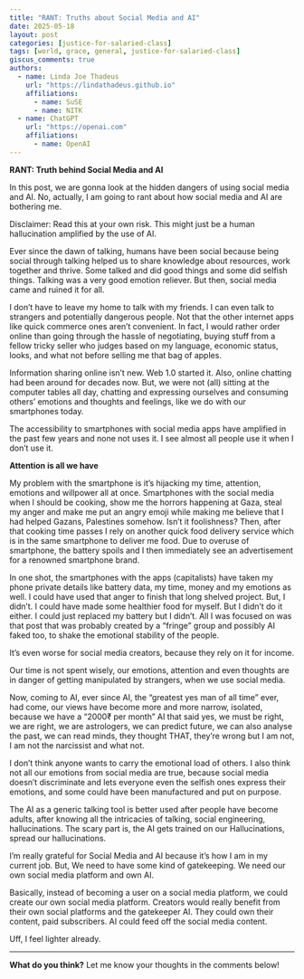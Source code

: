 ```yaml
---
title: "RANT: Truths about Social Media and AI"
date: 2025-05-18
layout: post
categories: [justice-for-salaried-class]
tags: [world, grace, general, justice-for-salaried-class]
giscus_comments: true
authors:
  - name: Linda Joe Thadeus
    url: "https://lindathadeus.github.io"
    affiliations:
      - name: SuSE
      - name: NITK
  - name: ChatGPT
    url: "https://openai.com"
    affiliations:
      - name: OpenAI
---
```

**RANT: Truth behind Social Media and AI**

In this post, we are gonna look at the hidden dangers of using social media and AI. No, actually, I am going to rant about how social media and AI are bothering me.

Disclaimer: Read this at your own risk. This might just be a human hallucination amplified by the use of AI.

Ever since the dawn of talking, humans have been social because being social through talking helped us to share knowledge about resources, work together and thrive. Some talked and did good things and some did selfish things. Talking was a very good emotion reliever. But then, social media came and ruined it for all.

I don’t have to leave my home to talk with my friends. I can even talk to strangers and potentially dangerous people. Not that the other internet apps like quick commerce ones aren’t convenient. In fact, I would rather order online than going through the hassle of negotiating, buying stuff from a fellow tricky seller who judges based on my language, economic status, looks, and what not before selling me that bag of apples.

Information sharing online isn’t new. Web 1.0 started it. Also, online chatting had been around for decades now. But, we were not (all) sitting at the computer tables all day, chatting and expressing ourselves and consuming others’ emotions and thoughts and feelings, like we do with our smartphones today. 

The accessibility to smartphones with social media apps have amplified in the past few years and none not uses it. I see almost all people use it when I don’t use it. 

**Attention is all we have**

My problem with the smartphone is it’s hijacking my time, attention, emotions and willpower all at once. Smartphones with the social media when I should be cooking, show me the horrors happening at Gaza, steal my anger and make me put an angry emoji while making me believe that I had helped Gazans, Palestines somehow. Isn’t it foolishness? Then, after that cooking time passes I rely on another quick food delivery service which is in the same smartphone to deliver me food. Due to overuse of smartphone, the battery spoils and I then immediately see an advertisement for a renowned smartphone brand.

In one shot, the smartphones with the apps (capitalists) have taken my phone private details like battery data, my time, money and my emotions as well. I could have used that anger to finish that long shelved project. But, I didn’t. I could have made some healthier food for myself. But I didn’t do it either. I could just replaced my battery but I didn’t. All I was focused on was that post that was probably created by a “fringe” group and possibly AI faked too, to shake the emotional stability of the people.

It’s even worse for social media creators, because they rely on it for income. 

Our time is not spent wisely, our emotions, attention and even thoughts are in danger of getting manipulated by strangers, when we use social media.

Now, coming to AI, ever since AI, the “greatest yes man of all time” ever, had come, our views have become more and more narrow, isolated, because we have a “2000₹ per month” AI that said yes, we must be right, we are right, we are astrologers, we can predict future, we can also analyse the past, we can read minds, they thought THAT, they’re wrong but I am not, I am not the narcissist and what not.

I don’t think anyone wants to carry the emotional load of others. I also think not all our emotions from social media are true, because social media doesn’t discriminate and lets everyone even the selfish ones express their emotions, and some could have been manufactured and put on purpose. 

The AI as a generic talking tool is better used after people have become adults, after knowing all the intricacies of talking, social engineering, hallucinations.
The scary part is, the AI gets trained on our Hallucinations, spread our hallucinations.

I’m really grateful for Social Media and AI because it’s how I am in my current job. But, We need to have some kind of gatekeeping. We need our own social media platform and own AI.

Basically, instead of becoming a user on a social media platform, we could create our own social media platform. Creators would really benefit from their own social platforms and the gatekeeper AI. They could own their content, paid subscribers. AI could feed off the social media content.

Uff, I feel lighter already.

---

**What do you think?** Let me know your thoughts in the comments below!